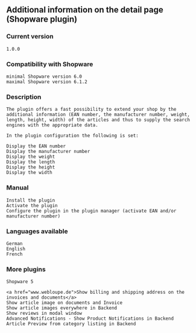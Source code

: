 ## Additional information on the detail page (Shopware plugin)

### Current version

    1.0.0

### Compatibility with Shopware

    minimal Shopware version 6.0
    maximal Shopware version 6.1.2

### Description

    The plugin offers a fast possibility to extend your shop by the additional information (EAN number, the manufacturer number, weight, length, height, width) of the articles and thus to supply the search engines with the appropriate data.
    
    In the plugin configuration the following is set:
    
    Display the EAN number
    Display the manufacturer number
    Display the weight
    Display the length
    Display the height
    Display the width 

### Manual

    Install the plugin
    Activate the plugin
    Configure the plugin in the plugin manager (activate EAN and/or manufacturer number)

### Languages available
    
    German
    English
    French

### More plugins
    Shopware 5

    <a href="www.webloupe.de">Show billing and shipping address on the invoices and documents</a>
    Show article image on documents and Invoice
    Show article images everywhere in Backend
    Show reviews in modal window
    Advanced Notifications - Show Product Notifications in Backend
    Article Preview from category listing in Backend 
